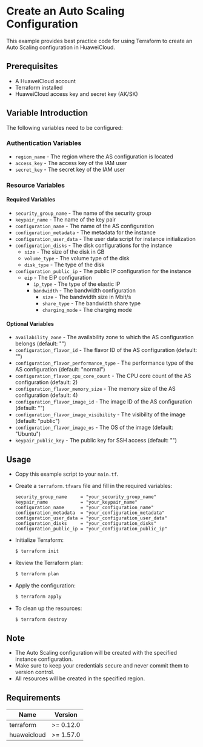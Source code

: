 # Create an Auto Scaling Configuration

This example provides best practice code for using Terraform to create an Auto Scaling configuration in HuaweiCloud.

## Prerequisites

* A HuaweiCloud account
* Terraform installed
* HuaweiCloud access key and secret key (AK/SK)

## Variable Introduction

The following variables need to be configured:

### Authentication Variables

* `region_name` - The region where the AS configuration is located
* `access_key` - The access key of the IAM user
* `secret_key` - The secret key of the IAM user

### Resource Variables

#### Required Variables

* `security_group_name` - The name of the security group
* `keypair_name` - The name of the key pair
* `configuration_name` - The name of the AS configuration
* `configuration_metadata` - The metadata for the instance
* `configuration_user_data` - The user data script for instance initialization
* `configuration_disks` - The disk configurations for the instance
  - `size` - The size of the disk in GB
  - `volume_type` - The volume type of the disk
  - `disk_type` - The type of the disk
* `configuration_public_ip` - The public IP configuration for the instance
  - `eip` - The EIP configuration
    + `ip_type` - The type of the elastic IP
    + `bandwidth` - The bandwidth configuration
      - `size` - The bandwidth size in Mbit/s
      - `share_type` - The bandwidth share type
      - `charging_mode` - The charging mode

#### Optional Variables

* `availability_zone` - The availability zone to which the AS configuration belongs (default: "")
* `configuration_flavor_id` - The flavor ID of the AS configuration (default: "")
* `configuration_flavor_performance_type` - The performance type of the AS configuration (default: "normal")
* `configuration_flavor_cpu_core_count` - The CPU core count of the AS configuration (default: 2)
* `configuration_flavor_memory_size` - The memory size of the AS configuration (default: 4)
* `configuration_flavor_image_id` - The image ID of the AS configuration (default: "")
* `configuration_flavor_image_visibility` - The visibility of the image (default: "public")
* `configuration_flavor_image_os` - The OS of the image (default: "Ubuntu")
* `keypair_public_key` - The public key for SSH access (default: "")

## Usage

* Copy this example script to your `main.tf`.

* Create a `terraform.tfvars` file and fill in the required variables:

  ```hcl
  security_group_name     = "your_security_group_name"
  keypair_name            = "your_keypair_name"
  configuration_name      = "your_configuration_name"
  configuration_metadata  = "your_configuration_metadata"
  configuration_user_data = "your_configuration_user_data"
  configuration_disks     = "your_configuration_disks"
  configuration_public_ip = "your_configuration_public_ip"
  ```

* Initialize Terraform:

  ```bash
  $ terraform init
  ```

* Review the Terraform plan:

  ```bash
  $ terraform plan
  ```

* Apply the configuration:

  ```bash
  $ terraform apply
  ```

* To clean up the resources:

  ```bash
  $ terraform destroy
  ```

## Note

* The Auto Scaling configuration will be created with the specified instance configuration.
* Make sure to keep your credentials secure and never commit them to version control.
* All resources will be created in the specified region.

## Requirements

| Name | Version |
|------|---------|
| terraform | >= 0.12.0 |
| huaweicloud | >= 1.57.0 |
